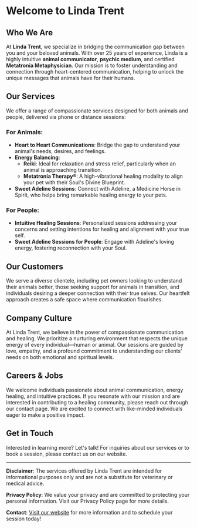 # Welcome to Linda Trent

## Who We Are
At **Linda Trent**, we specialize in bridging the communication gap between you and your beloved animals. With over 25 years of experience, Linda is a highly intuitive **animal communicator**, **psychic medium**, and certified **Metatronia Metaphysician**. Our mission is to foster understanding and connection through heart-centered communication, helping to unlock the unique messages that animals have for their humans.

## Our Services
We offer a range of compassionate services designed for both animals and people, delivered via phone or distance sessions:

### For Animals:
- **Heart to Heart Communications**: Bridge the gap to understand your animal's needs, desires, and feelings.
- **Energy Balancing**:
   - **Reiki**: Ideal for relaxation and stress relief, particularly when an animal is approaching transition.
   - **Metatronia Therapy®**: A high-vibrational healing modality to align your pet with their Soul's Divine Blueprint.
- **Sweet Adeline Sessions**: Connect with Adeline, a Medicine Horse in Spirit, who helps bring remarkable healing energy to your pets.

### For People:
- **Intuitive Healing Sessions**: Personalized sessions addressing your concerns and setting intentions for healing and alignment with your true self.
- **Sweet Adeline Sessions for People**: Engage with Adeline's loving energy, fostering reconnection with your Soul.

## Our Customers
We serve a diverse clientele, including pet owners looking to understand their animals better, those seeking support for animals in transition, and individuals desiring a deeper connection with their true selves. Our heartfelt approach creates a safe space where communication flourishes.

## Company Culture
At Linda Trent, we believe in the power of compassionate communication and healing. We prioritize a nurturing environment that respects the unique energy of every individual—human or animal. Our sessions are guided by love, empathy, and a profound commitment to understanding our clients' needs on both emotional and spiritual levels.

## Careers & Jobs
We welcome individuals passionate about animal communication, energy healing, and intuitive practices. If you resonate with our mission and are interested in contributing to a healing community, please reach out through our contact page. We are excited to connect with like-minded individuals eager to make a positive impact.

## Get in Touch
Interested in learning more? Let's talk! For inquiries about our services or to book a session, please contact us on our website.

---

**Disclaimer**: The services offered by Linda Trent are intended for informational purposes only and are not a substitute for veterinary or medical advice.

**Privacy Policy**: We value your privacy and are committed to protecting your personal information. Visit our Privacy Policy page for more details.

**Contact**: [Visit our website](#) for more information and to schedule your session today!
```

